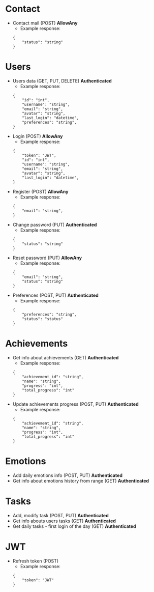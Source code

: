 # Contact
- Contact mail (POST) **AllowAny**
    - Example response:
    ```
    {
        "status": "string"
    }
    ```

# Users
- Users data (GET, PUT, DELETE) **Authenticated**
    - Example response:
    ```
    {
        "id": "int",
        "username": "string",
        "email": "string",
        "avatar": "string",
        "last_login": "datetime",
        "preferences": "string",
    }
    ```
- Login (POST) **AllowAny**
    - Example response:
    ```
    {
        "token": "JWT",
        "id": "int",
        "username": "string",
        "email": "string",
        "avatar": "string",
        "last_login": "datetime",
    }
    ```
- Register (POST) **AllowAny**
    - Example response:
    ```
    {
        "email": "string",
    }
    ```
- Change password (PUT) **Authenticated**
    - Example response:
    ```
    {
        "status": "string"
    }
    ```
- Reset password (PUT) **AllowAny**
    - Example response:
    ```
    {
        "email": "string",
        "status": "string"
    }
    ```
- Preferences (POST, PUT) **Authenticated**
    - Example response:
    ```
    {
        "preferences": "string",
        "status": "status"
    }
    ```

# Achievements
- Get info about achievements (GET) **Authenticated**
    - Example response:
    ```
    {
        "achievement_id": "string",
        "name": "string",
        "progress": "int",
        "total_progress": "int"
    }
    ```
- Update achievements progress (POST, PUT) **Authenticated**
    - Example response:
    ```
    {
        "achievement_id": "string",
        "name": "string",
        "progress": "int",
        "total_progress": "int"
    }
    ```
    
# Emotions
- Add daily emotions info (POST, PUT) **Authenticated**
- Get info about emotions history from range (GET) **Authenticated**

# Tasks
- Add, modify task (POST, PUT) **Authenticated**
- Get info abouts users tasks (GET) **Authenticated**
- Get daily tasks - first login of the day (GET) **Authenticated**

# JWT
- Refresh token (POST)
    - Example response:
    ```
    {
        "token": "JWT"
    }
    ```
